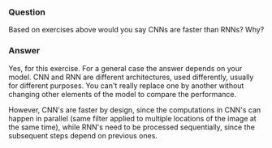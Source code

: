 ### Question
Based on exercises above would you say CNNs are faster than RNNs? Why?

### Answer
Yes, for this exercise. For a general case the answer depends on your model. CNN and RNN are different architectures, used differently, usually for different purposes. You can't really replace one by another without changing other elements of the model to compare the performance.

However, CNN's are faster by design, since the computations in CNN's can happen in parallel (same filter applied to multiple locations of the image at the same time), while RNN's need to be processed sequentially, since the subsequent steps depend on previous ones.
